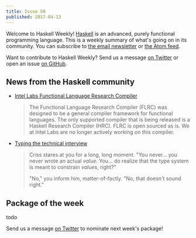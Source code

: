 ```yaml
---
title: Issue 50
published: 2017-04-13
---
```


Welcome to Haskell Weekly!
[Haskell](https://haskell-lang.org) is an advanced, purely functional programming language.
This is a weekly summary of what's going on in its community.
You can subscribe to [the email newsletter](https://news.us10.list-manage.com/subscribe?u=49a6a2e17b12be2c5c4dcb232&id=ffbbbbd930)
or [the Atom feed](/haskell-weekly.atom).

Want to contribute to Haskell Weekly?
Send us a message [on Twitter](https://twitter.com/haskellweekly)
or open an issue [on GitHub](https://github.com/haskellweekly/haskellweekly.github.io).

## News from the Haskell community

-   [Intel Labs Functional Language Research Compiler](https://github.com/IntelLabs/flrc/tree/42126d36f36e3a2a55fbc6c1cbdb322d653d631f#readme)

    > The Functional Language Research Compiler (FLRC) was designed to be a general compiler framework for functional languages. The only supported compiler that is being released is a Haskell Research Compiler (HRC). FLRC is open sourced as is. We at Intel Labs are no longer actively working on this compiler.

-   [Typing the technical interview](https://aphyr.com/posts/342-typing-the-technical-interview)

    > Criss stares at you for a long, long moment. "You never... you never wrote an actual *value*. You... do realize that the type system is meant to constrain *values*, right?"
    >
    > "No," you inform him, matter-of-factly. "No, that doesn't sound right."



## Package of the week

todo

Send us a message [on Twitter](https://twitter.com/haskellweekly) to nominate next week's package!
